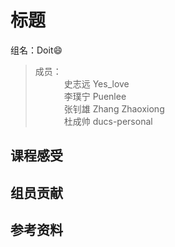 # 标题 #

  组名：Doit:smile:<br>
  >成员：<br>
  　　 　史志远 Yes_love<br>
　　　 李璞宁 Puenlee<br>
　　　 张钊雄 Zhang Zhaoxiong<br>
　　　 杜成帅 ducs-personal<br>


## 课程感受 ##

## 组员贡献 ##

## 参考资料 ##
